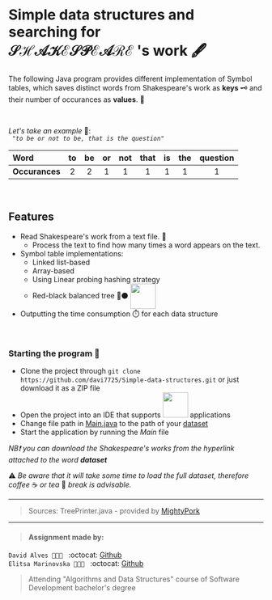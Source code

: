 # Simple data structures and searching for <br/> 𝒮ℋ𝒜𝒦ℰ𝒮𝒫ℰ𝒜ℛℰ  's work :fountain_pen:

The following Java program provides different implementation of Symbol tables, which saves distinct words from Shakespeare's work as **keys** :old_key: and their number of occurances as **values**. 🧮 

<br/>

_Let's take an example_ :eyes:: <br/>
_` "to be or not to be, that is the question"`_

| **Word** | <span>to</span> | be | or | not | that | is | the |question |
| :--- |:---:|:---: | :---:| :---:|:---: | :---:|:---: |:---: |
|**Occurances**|2|2|1|1|1|1|1| 1|

<br/>

## Features
- Read Shakespeare's work from a text file. :scroll:
  - Process the text to find how many times a word appears on the text.
- Symbol table implementations:
  - Linked list-based
  - Array-based
  - Using Linear probing hashing strategy
  - Red-black balanced tree :red_circle::black_circle: <img align="center" height="50" src="https://cdn-images-1.medium.com/max/1600/1*84jyh_SAj6keE5yKgqYDYQ.gif">
- Outputting the time consumption :stopwatch: for each data structure
<br/>

### Starting the program :checkered_flag:
- Clone the project through `git clone https://github.com/davi7725/Simple-data-structures.git` or just download it as a ZIP file
- Open the project into an IDE that supports   <img src="https://waffleio-direct-uploads-production.s3.amazonaws.com/uploads/5b631124103d580013dcf6a4/125516c66e82c728ace21e0d46b9c6ca73929be4a5e8a9429b4de29b2e54267e240dad2c4f89e226b8577a060a3012f316074107baae9b37b4f67e2fd00958a9c3674d71946818a4ead31ab907b826d94685b7b4dc4894be3c77e599935d7c4f5b4cd6a2047ff5db59c24af742eb4c50a1133462e477327c40941a6761.png" height="50">    applications
- Change file path in [Main.java](https://github.com/davi7725/Algorithms_Assignment1/blob/9fdd4a3a62e0165d0f6c28384cf797044385c813/src/main/java/com/cphbusiness/basicalgorithms/Main.java#L31) to the path of your [dataset](https://raw.githubusercontent.com/datsoftlyngby/soft2019spring-algorithms/master/Weeklies/Week_05/Assignment_01/Shakespeare_Complete_Works.txt)
- Start the application by running the *Main* file

_NB❗️ you can download the Shakespeare's works from the hyperlink attached to the word **dataset**_

⚠️ _Be aware that it will take some time to load the full dataset, therefore coffee_ ☕️ _or tea_ 🍵 _break is advisable._
<br/>

____
> Sources:
TreePrinter.java - provided by [MightyPork](https://gist.github.com/MightyPork/3a5b184e8c569d46d58a)
___
> #### Assignment made by:   
`David Alves 👨🏻‍💻 ` :octocat: [Github](https://github.com/davi7725) <br />
`Elitsa Marinovska 👩🏻‍💻 ` :octocat: [Github](https://github.com/elit0451) <br />
> Attending "Algorithms and Data Structures" course of Software Development bachelor's degree
